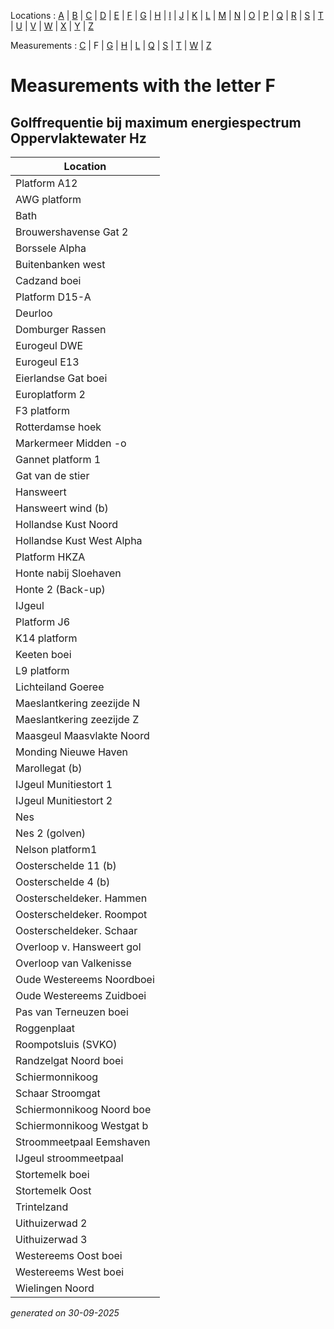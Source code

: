 Locations : [A](location_A.md) | [B](location_B.md) | [C](location_C.md) | [D](location_D.md) | [E](location_E.md) | [F](location_F.md) | [G](location_G.md) | [H](location_H.md) | [I](location_I.md) | [J](location_J.md) | [K](location_K.md) | [L](location_L.md) | [M](location_M.md) | [N](location_N.md) | [O](location_O.md) | [P](location_P.md) | [Q](location_Q.md) | [R](location_R.md) | [S](location_S.md) | [T](location_T.md) | [U](location_U.md) | [V](location_V.md) | [W](location_W.md) | [X](location_X.md) | [Y](location_Y.md) | [Z](location_Z.md)

Measurements : [C](measurement_C.md) | F | [G](measurement_G.md) | [H](measurement_H.md) | [L](measurement_L.md) | [Q](measurement_Q.md) | [S](measurement_S.md) | [T](measurement_T.md) | [W](measurement_W.md) | [Z](measurement_Z.md)

# Measurements with the letter F #

## Golffrequentie bij maximum energiespectrum Oppervlaktewater Hz ##
|Location|
|---|
|Platform A12|
|AWG platform|
|Bath|
|Brouwershavense Gat 2|
|Borssele Alpha|
|Buitenbanken west|
|Cadzand boei|
|Platform D15-A|
|Deurloo|
|Domburger Rassen|
|Eurogeul DWE|
|Eurogeul E13|
|Eierlandse Gat boei|
|Europlatform 2|
|F3 platform|
|Rotterdamse hoek|
|Markermeer Midden -o|
|Gannet platform 1|
|Gat van de stier|
|Hansweert|
|Hansweert wind (b)|
|Hollandse Kust Noord|
|Hollandse Kust West Alpha|
|Platform HKZA|
|Honte nabij Sloehaven|
|Honte 2 (Back-up)|
|IJgeul|
|Platform J6|
|K14 platform|
|Keeten boei|
|L9 platform|
|Lichteiland Goeree|
|Maeslantkering zeezijde N|
|Maeslantkering zeezijde Z|
|Maasgeul Maasvlakte Noord|
|Monding Nieuwe Haven|
|Marollegat (b)|
|IJgeul Munitiestort 1|
|IJgeul Munitiestort 2|
|Nes|
|Nes 2 (golven)|
|Nelson platform1|
|Oosterschelde 11 (b)|
|Oosterschelde 4 (b)|
|Oosterscheldeker. Hammen|
|Oosterscheldeker. Roompot|
|Oosterscheldeker. Schaar|
|Overloop v. Hansweert gol|
|Overloop van Valkenisse|
|Oude Westereems Noordboei|
|Oude Westereems Zuidboei|
|Pas van Terneuzen boei|
|Roggenplaat|
|Roompotsluis (SVKO)|
|Randzelgat Noord boei|
|Schiermonnikoog|
|Schaar Stroomgat|
|Schiermonnikoog Noord boe|
|Schiermonnikoog Westgat b|
|Stroommeetpaal Eemshaven|
|IJgeul stroommeetpaal|
|Stortemelk boei|
|Stortemelk Oost|
|Trintelzand|
|Uithuizerwad 2|
|Uithuizerwad 3|
|Westereems Oost boei|
|Westereems West boei|
|Wielingen Noord|




_generated on 30-09-2025_